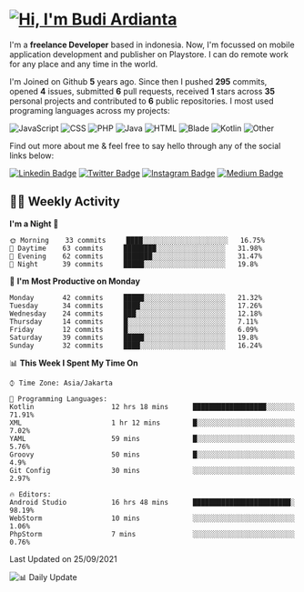 # [![Hi, I'm Budi Ardianta](https://readme-typing-svg.herokuapp.com?size=24&vCenter=true&lines=%F0%9F%91%8B+Hi%2C+I'm+Budi+Ardianta+;%F0%9F%92%BB+Android+And+Web+Developer+)](https://git.io/typing-svg)

I'm a **freelance Developer** based in indonesia. Now, I'm focussed on mobile application development and publisher on Playstore. I can do remote work for any place and any time in the world.

I'm Joined on Github **5** years ago. Since then I pushed **295** commits, opened **4** issues, submitted **6** pull requests, received **1** stars across **35** personal projects and contributed to **6** public repositories.
I most used programing languages across my projects:

![JavaScript](https://img.shields.io/badge/-JavaScript-%23f1e05a?style=flat&logo=JavaScript&logoColor=white)
![CSS](https://img.shields.io/badge/-CSS-%23563d7c?style=flat&logo=CSS&logoColor=white)
![PHP](https://img.shields.io/badge/-PHP-%234F5D95?style=flat&logo=PHP&logoColor=white)
![Java](https://img.shields.io/badge/-Java-%23b07219?style=flat&logo=Java&logoColor=white)
![HTML](https://img.shields.io/badge/-HTML-%23e34c26?style=flat&logo=HTML&logoColor=white)
![Blade](https://img.shields.io/badge/-Blade-%23f7523f?style=flat&logo=Blade&logoColor=white)
![Kotlin](https://img.shields.io/badge/-Kotlin-%23A97BFF?style=flat&logo=Kotlin&logoColor=white)
![Other](https://img.shields.io/badge/-Other-%23ededed?style=flat&logo=Other&logoColor=white)

Find out more about me & feel free to say hello through any of the social links below:

[![Linkedin Badge](https://img.shields.io/badge/-budiardianata-blue?style=flat&logo=Linkedin&logoColor=white&link=https://www.linkedin.com/in/budiardianata/)](https://www.linkedin.com/in/budiardianata/)
[![Twitter Badge](https://img.shields.io/badge/-budiardianata-%231DA1F2.svg?style=flat&logo=twitter&logoColor=white&link=https://www.twitter.com/budiardianata)](https://www.linkedin.com/in/budiardianata/)
[![Instagram Badge](https://img.shields.io/badge/-budiardianata-purple?style=flat&logo=instagram&logoColor=white&link=https://instagram.com/budiardianata/)](https://instagram.com/budiardianata)
[![Medium Badge](https://img.shields.io/badge/-@budiardianata-%2312100E.svg?style=flat&logo=Medium&logoColor=white&link=https://medium.com/@budiardianata/)](https://medium.com/@budiardianata)

## 👨‍💻 Weekly Activity
<!--START_SECTION:waka-->
**I'm a Night 🦉** 

```text
🌞 Morning    33 commits     ████░░░░░░░░░░░░░░░░░░░░░   16.75% 
🌆 Daytime    63 commits     ████████░░░░░░░░░░░░░░░░░   31.98% 
🌃 Evening    62 commits     ███████░░░░░░░░░░░░░░░░░░   31.47% 
🌙 Night      39 commits     █████░░░░░░░░░░░░░░░░░░░░   19.8%

```
📅 **I'm Most Productive on Monday** 

```text
Monday       42 commits     █████░░░░░░░░░░░░░░░░░░░░   21.32% 
Tuesday      34 commits     ████░░░░░░░░░░░░░░░░░░░░░   17.26% 
Wednesday    24 commits     ███░░░░░░░░░░░░░░░░░░░░░░   12.18% 
Thursday     14 commits     █░░░░░░░░░░░░░░░░░░░░░░░░   7.11% 
Friday       12 commits     █░░░░░░░░░░░░░░░░░░░░░░░░   6.09% 
Saturday     39 commits     █████░░░░░░░░░░░░░░░░░░░░   19.8% 
Sunday       32 commits     ████░░░░░░░░░░░░░░░░░░░░░   16.24%

```


📊 **This Week I Spent My Time On** 

```text
⌚︎ Time Zone: Asia/Jakarta

💬 Programming Languages: 
Kotlin                   12 hrs 18 mins      ██████████████████░░░░░░░   71.91% 
XML                      1 hr 12 mins        █░░░░░░░░░░░░░░░░░░░░░░░░   7.02% 
YAML                     59 mins             █░░░░░░░░░░░░░░░░░░░░░░░░   5.76% 
Groovy                   50 mins             █░░░░░░░░░░░░░░░░░░░░░░░░   4.9% 
Git Config               30 mins             ░░░░░░░░░░░░░░░░░░░░░░░░░   2.97%

🔥 Editors: 
Android Studio           16 hrs 48 mins      ████████████████████████░   98.19% 
WebStorm                 10 mins             ░░░░░░░░░░░░░░░░░░░░░░░░░   1.06% 
PhpStorm                 7 mins              ░░░░░░░░░░░░░░░░░░░░░░░░░   0.76%

```


 Last Updated on 25/09/2021
<!--END_SECTION:waka-->

![📊 Daily Update](https://github.com/budiardianata/budiardianata/actions/workflows/update-activity.yml/badge.svg)
